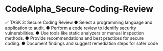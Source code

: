 # CodeAlpha_Secure-Coding-Review

✅ TASK 3: Secure Coding Review
● Select a programming language and application to audit.
● Perform a code review to identify security vulnerabilities.
● Use tools like static analyzers or manual inspection methods.
● Provide recommendations and best practices for secure coding.
● Document findings and suggest remediation steps for safer code
